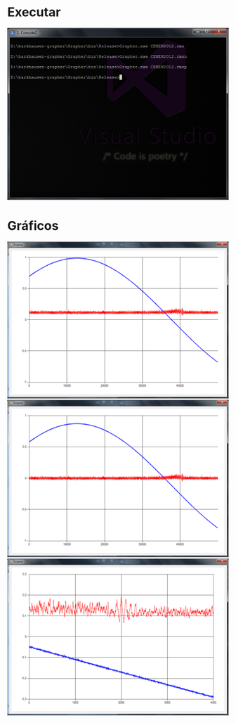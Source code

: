 # Executar
![alt text](https://raw.githubusercontent.com/samuel-oldra/Barkhausen-Grapher/main/README_IMGS/1.png)
# Gráficos
![alt text](https://raw.githubusercontent.com/samuel-oldra/Barkhausen-Grapher/main/README_IMGS/2.png)
![alt text](https://raw.githubusercontent.com/samuel-oldra/Barkhausen-Grapher/main/README_IMGS/3.png)
![alt text](https://raw.githubusercontent.com/samuel-oldra/Barkhausen-Grapher/main/README_IMGS/4.png)